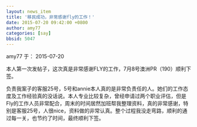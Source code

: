 ```yaml
---
layout: news_item
title: '移民成功，非常感谢fly的工作！'
date: 2015-07-20 09:42:00 +0800
author: amy77
categories: [say]
bbsid: 5047
---
```


amy77 于： 2015-07-20

本人第一次发帖子，这次真是非常感谢FLY的工作，7月8号澳洲PR（190）顺利下签。

负责我案子的客服25号，5号和annie本人真的是非常负责任的人。她们的工作态度及工作经验真的没话说。本人专业比较复杂，曾经申请过两个职业评估，但是Fly的工作人员非常配合，周末的时间居然加班帮我整理资料，真的非常感谢，特别是客服25号，人很nice，资料做的非常认真。整个过程我没走弯路，顺利的通过每一关，也节约了时间，最终顺利下签。
